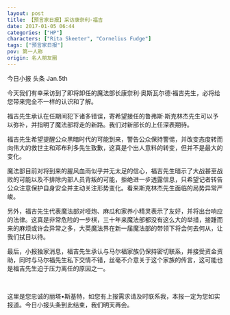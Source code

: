 ```yaml
---
layout: post
title: 【预言家日报】采访康奈利·福吉
date: 2017-01-05 06:44
categories: ["HP"]
characters: ["Rita Skeeter", "Cornelius Fudge"]
tags: ["预言家日报"]
pov: 第一人称
origin: 名人朋友圈
---
```


今日小报 头条 Jan.5th

今天我们有幸采访到了即将卸任的魔法部长康奈利·奥斯瓦尔德·福吉先生，必将给您带来完全不一样的认识和了解。

福吉先生承认在任期间犯下诸多错误，寄希望接任的鲁弗斯·斯克林杰先生可以予以弥补，并指明了魔法部将走的新路。我们对新部长的上任深表期待。

福吉先生希望提醒公众黑暗时代的可能到来，警告公众保持警惕，并改变态度转而向伟大的救世主和邓布利多先生致歉，这真是个出人意料的转变，但并不是最大的变化。

魔法部目前对将到来的腥风血雨似乎并无太足的信心，福吉先生暗示了大战甚至战败的可能以及不排除内部人员背叛的可能，拒绝进一步透露信息，只希望记者转告公众注意保护自身安全并主动关注形势变化。看来斯克林杰先生面临的局势异常严峻。

另外，福吉先生代表魔法部对哑炮、麻瓜和家养小精灵表示了友好，并将出台响应的法律。这真是非常危险的一步棋，三十年来魔法部都没有这么大的举措，接踵而来的麻烦或许会异常之多，大英魔法界在新一届魔法部的带领下将会何去何从，让我们拭目以待。

最后，小报独家消息，福吉先生承认与马尔福家族仍保持密切联系，并接受资金资助，同时与马尔福先生私下交情不错，丝毫不介意关于这个家族的传言，这可能也是福吉先生迫于压力离任的原因之一。

<br>

这里是您忠诚的丽塔•斯基特，如您有上报需求请及时联系我，本报一定为您如实报道。今日小报头条到此结束，我们明天再会。

